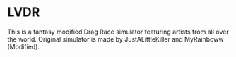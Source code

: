 # LVDR
This is a fantasy modified Drag Race simulator featuring artists from all over the world. Original simulator is made by JustALittleKiller and MyRainboww (Modified).
